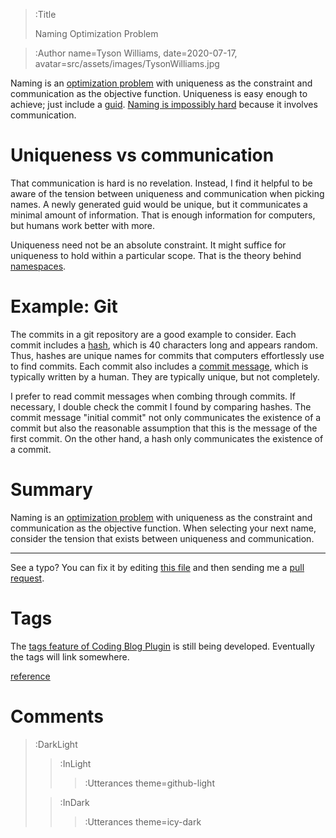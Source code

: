 > :Title
>
> Naming Optimization Problem

> :Author name=Tyson Williams,
>         date=2020-07-17,
>         avatar=src/assets/images/TysonWilliams.jpg

Naming is an [optimization problem](https://en.wikipedia.org/wiki/Optimization_problem) with uniqueness as the constraint and communication as the objective function.  Uniqueness is easy enough to achieve; just include a [guid](https://en.wikipedia.org/wiki/Universally_unique_identifier).  [Naming is impossibly hard](/2020-07-15_naming_is_impossibly_hard) because it involves communication.

# Uniqueness vs communication

That communication is hard is no revelation.  Instead, I find it helpful to be aware of the tension between uniqueness and communication when picking names.  A newly generated guid would be unique, but it communicates a minimal amount of information.  That is enough information for computers, but humans work better with more.

Uniqueness need not be an absolute constraint.  It might suffice for uniqueness to hold within a particular scope.  That is the theory behind [namespaces](https://en.wikipedia.org/wiki/Namespace).

# Example: Git

The commits in a git repository are a good example to consider.  Each commit includes a [hash](https://git-scm.com/book/en/v2/Getting-Started-What-is-Git%3F#_git_has_integrity), which is 40 characters long and appears random.  Thus, hashes are unique names for commits that computers effortlessly use to find commits.  Each commit also includes a [commit message](https://git-scm.com/docs/git-commit#_discussion), which is typically written by a human.  They are typically unique, but not completely.

I prefer to read commit messages when combing through commits.  If necessary, I double check the commit I found by comparing hashes.  The commit message "initial commit" not only communicates the existence of a commit but also the reasonable assumption that this is the message of the first commit.  On the other hand, a hash only communicates the existence of a commit.

# Summary

Naming is an [optimization problem](https://en.wikipedia.org/wiki/Optimization_problem) with uniqueness as the constraint and communication as the objective function.  When selecting your next name, consider the tension that exists between uniqueness and communication.

---

See a typo? You can fix it by editing [this file](https://github.com/bender2k14/tyson-williams-blog/blob/master/src/markdown/2020-07-17_naming_optimization_problem.md) and then sending me a [pull request](https://github.com/bender2k14/tyson-williams-blog/compare).

# Tags

The [tags feature of Coding Blog Plugin](https://connect-platform.github.io/coding-blog-plugin/tags) is still being developed.  Eventually the tags will link somewhere.

[reference](:Tag)

# Comments

> :DarkLight
> > :InLight
> >
> > > :Utterances theme=github-light
>
> > :InDark
> >
> > > :Utterances theme=icy-dark
